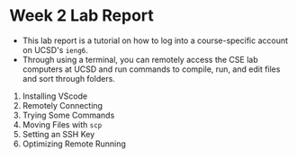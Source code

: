 # Week 2 Lab Report
* This lab report is a tutorial on how to log into a course-specific account on UCSD's `ieng6`. 
* Through using a terminal, you can remotely access the CSE lab computers at UCSD and run commands to compile, run, and edit files and sort through folders. 
1. Installing VScode
2. Remotely Connecting
3. Trying Some Commands
4. Moving Files with `scp`
5. Setting an SSH Key
6. Optimizing Remote Running
